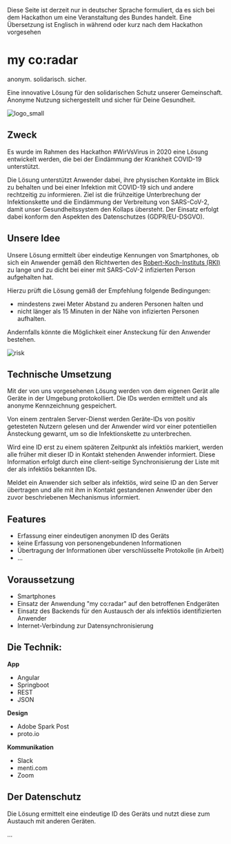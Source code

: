 
Diese Seite ist derzeit nur in deutscher Sprache formuliert, da es sich bei dem Hackathon um eine Veranstaltung des Bundes handelt. Eine Übersetzung ist Englisch in während oder kurz nach dem Hackathon vorgesehen


# my co:radar
anonym. solidarisch. sicher.

Eine innovative Lösung für den solidarischen Schutz unserer Gemeinschaft. Anonyme Nutzung sichergestellt und sicher für Deine Gesundheit.

![logo_small](docs/images/logo_small.png)

## Zweck
Es wurde im Rahmen des Hackathon #WirVsVirus in 2020 eine Lösung entwickelt werden, die bei der Eindämmung der Krankheit COVID-19 unterstützt.  

Die Lösung unterstützt Anwender dabei, ihre physischen Kontakte im Blick zu behalten und bei einer Infektion mit COVID-19 sich und andere rechtzeitig zu informieren. Ziel ist die frühzeitige Unterbrechung der Infektionskette und die Eindämmung der Verbreitung von SARS-CoV-2, damit unser Gesundheitssystem den Kollaps übersteht. Der Einsatz erfolgt dabei konform den Aspekten des Datenschutzes (GDPR/EU-DSGVO).  

## Unsere Idee
Unsere Lösung ermittelt über eindeutige Kennungen von Smartphones, ob sich ein Anwender gemäß den Richtwerten des [Robert-Koch-Instituts (RKI)](https://www.rki.de/) zu lange und zu dicht bei einer mit SARS-CoV-2 infizierten Person aufgehalten hat.  

Hierzu prüft die Lösung gemäß der Empfehlung folgende Bedingungen:  

- mindestens zwei Meter Abstand zu anderen Personen halten und   
- nicht länger als 15 Minuten in der Nähe von infizierten Personen aufhalten.  

Andernfalls könnte die Möglichkeit einer Ansteckung für den Anwender bestehen.  

![risk](docs/images/contactrisk.png)

## Technische Umsetzung  

Mit der von uns vorgesehenen Lösung werden von dem eigenen Gerät alle Geräte in der Umgebung protokolliert. Die IDs werden ermittelt und als anonyme Kennzeichnung gespeichert.

Von einem zentralen Server-Dienst werden Geräte-IDs von positiv getesteten Nutzern gelesen und der Anwender wird vor einer potentiellen Ansteckung gewarnt, um so die Infektionskette zu unterbrechen.

Wird eine ID erst zu einem späteren Zeitpunkt als infektiös markiert, werden alle früher mit dieser ID in Kontakt stehenden Anwender informiert. Diese Information erfolgt durch eine client-seitige Synchronisierung der Liste mit der als infektiös bekannten IDs.

Meldet ein Anwender sich selber als infektiös, wird seine ID an den Server übertragen und alle mit ihm in Kontakt gestandenen Anwender über den zuvor beschriebenen Mechanismus informiert.

## Features
- Erfassung einer eindeutigen anonymen ID des Geräts
- keine Erfassung von personengebundenen Informationen
- Übertragung der Informationen über verschlüsselte Protokolle (in Arbeit)
- ...

## Voraussetzung
- Smartphones
- Einsatz der Anwendung "my co:radar" auf den betroffenen Endgeräten
- Einsatz des Backends für den Austausch der als infektiös identifizierten Anwender
- Internet-Verbindung zur Datensynchronisierung

## Die Technik:
**App**  
- Angular  
- Springboot  
- REST  
- JSON  

**Design**  
- Adobe Spark Post  
- proto.io  

**Kommunikation**  
- Slack
- menti.com
- Zoom

## Der Datenschutz
Die Lösung ermittelt eine eindeutige ID des Geräts und nutzt diese zum Austauch mit anderen Geräten.

...
